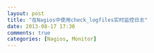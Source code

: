 ```yaml
---
layout: post
title: "在Nagios中使用check_logfiles实时监控日志"
date: 2013-08-17 17:30
comments: true
categories: [Nagios, Monitor]
---
```



